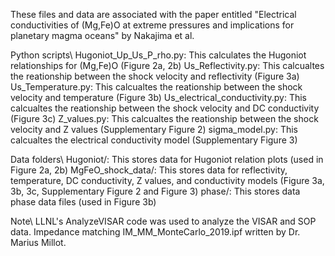These files and data are associated with the paper entitled "Electrical conductivities of (Mg,Fe)O at extreme pressures and implications for planetary magma oceans" by Nakajima et al.

Python scripts\\
Hugoniot_Up_Us_P_rho.py: This calculates the Hugoniot relationships for (Mg,Fe)O (Figure 2a, 2b)
Us_Reflectivity.py: This calcualtes the reationship between the shock velocity and reflectivity (Figure 3a)
Us_Temperature.py: This calcualtes the reationship between the shock velocity and temperature (Figure 3b)
Us_electrical_conductivity.py: This calcualtes the reationship between the shock velocity and DC conductivity (Figure 3c)
Z_values.py: This calcualtes the reationship between the shock velocity and Z values (Supplementary Figure 2)
sigma_model.py: This calcualtes the electrical conductivity model (Supplementary Figure 3)

Data folders\\
Hugoniot/: This stores data for Hugoniot relation plots (used in Figure 2a, 2b)
MgFeO_shock_data/: This stores data for reflectivity, temperature, DC conductivity, Z values, and conductivity models (Figure 3a, 3b, 3c, Supplementary Figure 2 and Figure 3)
phase/: This stores data phase data files (used in Figure 3b)

Note\\
LLNL's AnalyzeVISAR code was used to analyze the VISAR and SOP data.
Impedance matching IM_MM_MonteCarlo_2019.ipf written by Dr. Marius Millot.

